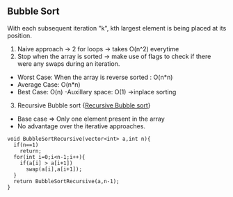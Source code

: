 ## Bubble Sort
With each subsequent iteration "k", kth largest element is being placed at its position. 
1. Naive approach -> 2 for loops -> takes O(n^2) everytime
2. Stop when the array is sorted -> make use of flags to check if there were any swaps during an iteration.
  - Worst Case: When the array is reverse sorted : O(n*n)
  - Average Case: O(n*n)
  - Best Case: O(n)
  -Auxillary space: O(1) ->inplace sorting
  
3. Recursive Bubble sort {[Recursive Bubble sort](https://www.geeksforgeeks.org/recursive-bubble-sort/)}
  - Base case => Only one element present in the array 
  - No advantage over the iterative approaches.
  ```
  void BubbleSortRecursive(vector<int> a,int n){
    if(n==1)
      return;
    for(int i=0;i<n-1;i++){
      if(a[i] > a[i+1])
        swap(a[i],a[i+1]);
    }
    return BubbleSortRecursive(a,n-1);
  }
  ```

